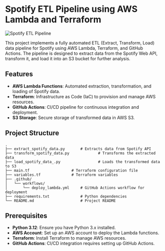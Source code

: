# Spotify ETL Pipeline using AWS Lambda and Terraform

![Spotify ETL Pipeline](https://github.com/user-attachments/assets/6dd6b7cf-1bde-4adc-81eb-0fe37a6b2cb1)

This project implements a fully automated ETL (Extract, Transform, Load) data pipeline for Spotify using AWS Lambda, Terraform, and GitHub Actions. The pipeline is designed to extract data from the Spotify Web API, transform it, and load it into an S3 bucket for further analysis.

## Features
- **AWS Lambda Functions**: Automated extraction, transformation, and loading of Spotify data.
- **Terraform**: Infrastructure as Code (IaC) to provision and manage AWS resources.
- **GitHub Actions**: CI/CD pipeline for continuous integration and deployment.
- **S3 Storage**: Secure storage of transformed data in AWS S3.

## Project Structure
```plaintext
.
├── extract_spotify_data.py       # Extracts data from Spotify API
├── transform_spotify_data.py             # Transforms the extracted data
├── load_spotify_data_.py                 # Loads the transformed data to S3
├── main.tf                   # Terraform configuration file
├── variables.tf              # Terraform variables
├── .github/
│   └── workflows/
│       └── deploy_lambda.yml     # GitHub Actions workflow for deployment
├── requirements.txt              # Python dependencies
└── README.md                     # Project README
```
## Prerequisites
- **Python 3.12**: Ensure you have Python 3.x installed.
- **AWS Account**: Set up an AWS account to deploy the Lambda functions.
- **Terraform**: Install Terraform to manage AWS resources.
- **GitHub Actions**: CI/CD integration requires setting up GitHub Actions.




